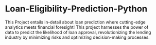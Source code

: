# Loan-Eligibility-Prediction-Python
This Project entails in-detail about loan prediction where cutting-edge analytics meets financial foresight! This project harnesses the power of data to predict the likelihood of loan approval, revolutionizing the lending industry by minimizing risks and optimizing decision-making processes.
